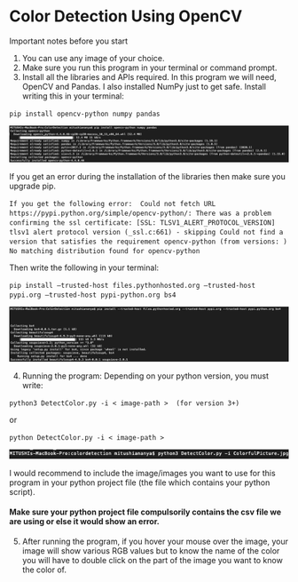 # Color Detection Using OpenCV 
Important notes before you start

1.  You can use any image of your choice. 
2. Make sure you run this program in your terminal or command prompt. 
3. Install all the libraries and APIs required. In this program we will need, OpenCV and Pandas. I also installed NumPy just to get safe. 
Install writing this in your terminal: 

`pip install opencv-python numpy pandas`

![](TerminalImages/TerminalSS2.png) 

If you get an error during the installation of the libraries then make sure you upgrade pip.

`If you get the following error: 
Could not fetch URL https://pypi.python.org/simple/opencv-python/: There was a problem confirming the ssl certificate: [SSL: TLSV1_ALERT_PROTOCOL_VERSION] tlsv1 alert protocol version (_ssl.c:661) - skipping Could not find a version that satisfies the requirement opencv-python (from versions: ) No matching distribution found for opencv-python`

Then write the following in your terminal:

`pip install –trusted-host files.pythonhosted.org –trusted-host pypi.org –trusted-host pypi-python.org bs4`

![](TerminalImages/TerminalSS3.png) 

4. Running the program: 
Depending on your python version, you must write:

`python3 DetectColor.py -i < image-path >  (for version 3+)`

or

`python DetectColor.py -i < image-path >` 

![](TerminalImages/TerminalSS1.png)

I would recommend to include the image/images you want to use for this program in your python project file (the file which contains your python script). 

#### Make sure your python project file compulsorily contains the csv file we are using or else it would show an error. 

5. After running the program, if you hover your mouse over the image, your image will show various RGB values but to know the name of the color you will have to double click on the part of the image you want to know the color of. 
